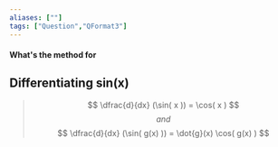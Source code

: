```yaml
---
aliases: [""]
tags: ["Question","QFormat3"]
---
```


#### What's the method for
## Differentiating sin(x)

> $$ \dfrac{d}{dx} (\sin( x )) = \cos( x ) $$ 
> $$ and $$
> $$ \dfrac{d}{dx} (\sin( g(x) )) = \dot{g}(x)  \cos( g(x) ) $$ 

